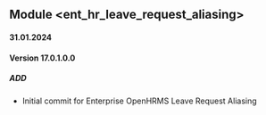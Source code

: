 ## Module <ent_hr_leave_request_aliasing>

#### 31.01.2024
#### Version 17.0.1.0.0
##### ADD

- Initial commit for Enterprise OpenHRMS Leave Request Aliasing
